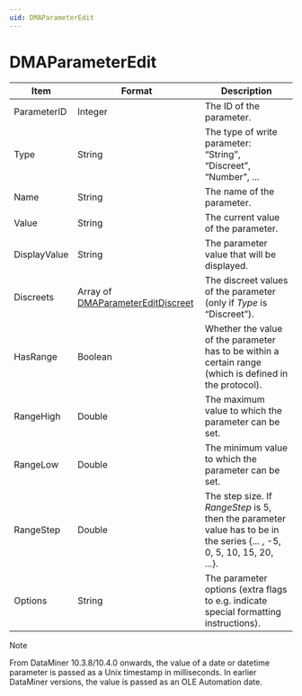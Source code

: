 ```yaml
---
uid: DMAParameterEdit
---
```


# DMAParameterEdit

| Item | Format | Description |
|--|--|--|
| ParameterID | Integer | The ID of the parameter. |
| Type | String | The type of write parameter: “String”, “Discreet”, “Number”, ... |
| Name | String | The name of the parameter. |
| Value | String | The current value of the parameter. |
| DisplayValue | String | The parameter value that will be displayed. |
| Discreets | Array of [DMAParameterEditDiscreet](xref:DMAParameterEditDiscreet) | The discreet values of the parameter (only if *Type* is “Discreet”). |
| HasRange | Boolean | Whether the value of the parameter has to be within a certain range (which is defined in the protocol). |
| RangeHigh | Double | The maximum value to which the parameter can be set. |
| RangeLow | Double | The minimum value to which the parameter can be set. |
| RangeStep | Double | The step size. If *RangeStep* is 5, then the parameter value has to be in the series {... , -5, 0, 5, 10, 15, 20, ...}. |
| Options | String | The parameter options (extra flags to e.g. indicate special formatting instructions). |

> [!NOTE]
> From DataMiner 10.3.8/10.4.0 onwards, the value of a date or datetime parameter is passed as a Unix timestamp in milliseconds. In earlier DataMiner versions, the value is passed as an OLE Automation date.
